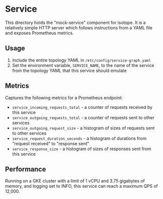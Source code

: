 # Service

This directory holds the "mock-service" component for isotope. It is a
relatively simple HTTP server which follows instructions from a YAML file and
exposes Prometheus metrics.

## Usage

1. Include the entire topology YAML in `/etc/config/service-graph.yaml`
1. Set the environment variable, `SERVICE_NAME`, to the name of the service
   from the topology YAML that this service should emulate

## Metrics

Captures the following metrics for a Prometheus endpoint:

- `service_incoming_requests_total` - a counter of requests received by this
  service
- `service_outgoing_requests_total` - a counter of requests sent to other
  services
- `service_outgoing_request_size` - a histogram of sizes of requests sent to
  other services
- `service_request_duration_seconds` - a histogram of durations from "request
  received" to "response sent"
- `service_response_size` - a histogram of sizes of responses sent from this
  service

## Performance

Running on a GKE cluster with a limit of 1 vCPU and 3.75 gigabytes of memory,
and logging set to INFO, this service can reach a maximum QPS of 12,000.
